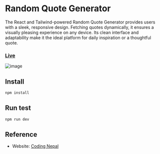 # Random Quote Generator
The React and Tailwind-powered Random Quote Generator provides users with a sleek, responsive design. Fetching quotes dynamically, it ensures a visually pleasing experience on any device. Its clean interface and adaptability make it the ideal platform for daily inspiration or a thoughtful quote.

### [Live](https://clinquant-puppy-a112cf.netlify.app/)

![image](https://github.com/Abiekatkam/random-quote-generator/assets/101975840/10449ea8-c262-4817-9311-756887f370d2)

## Install

```sh
npm install 
```

## Run test

```sh
npm run dev
```

## Reference

* Website: [Coding Nepal](https://www.codingnepalweb.com/random-quote-generator-html-javascript/#google_vignette)
  

